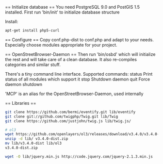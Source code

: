 == Initialize database ==
You need PostgreSQL 9.0 and PostGIS 1.5 installed.
First run 'bin/init' to initialize database structure

Install:
```sh
apt-get install php5-curl
```

== Configure ==
Copy conf.php-dist to conf.php and adapt to your needs.
Especially choose modules appropriate for your project.

== OpenStreetBrowser-Daemon ==
Then run 'bin/osbd' which will initialize the rest and will take care of a
clean database. It also re-compiles categories and similar stuff.

There's a tiny command line interface. Supported commands:
  status	Print status of all modules which support it
  stop		Shutdown daemon
  quit		Force daemon shutdown

'MCP' is an alias for the OpenStreetBrowser-Daemon, used internally

== Libraries ==
```sh
git clone https://github.com/bermi/eventify.git lib/eventify
git clone git://github.com/twigphp/Twig.git lib/Twig
git clone https://github.com/justjohn/twig.js lib/twig.js/

# ol3
wget https://github.com/openlayers/ol3/releases/download/v3.4.0/v3.4.0-dist.zip
unzip -d lib/ v3.4.0-dist.zip
mv lib/v3.4.0-dist lib/ol3
v3.4.0-dist.zip

wget -O lib/jquery.min.js http://code.jquery.com/jquery-2.1.3.min.js
```

